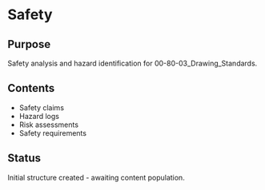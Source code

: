 # Safety

## Purpose
Safety analysis and hazard identification for 00-80-03_Drawing_Standards.

## Contents
- Safety claims
- Hazard logs
- Risk assessments
- Safety requirements

## Status
Initial structure created - awaiting content population.
